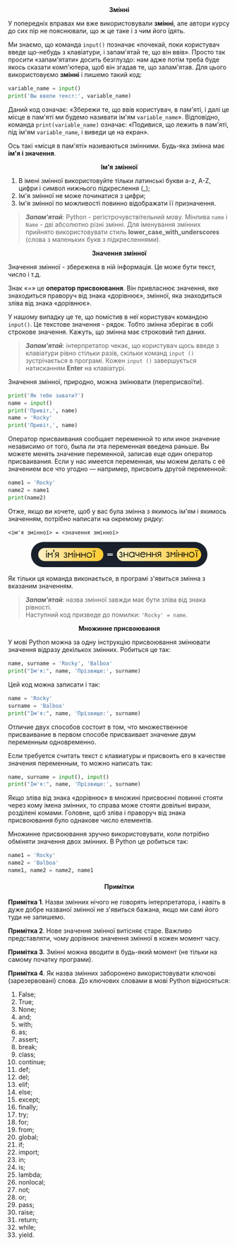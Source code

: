 
<div align="center"><strong>Змінні</strong></div>

У попередніх вправах ми вже використовували **змінні**, але автори курсу до сих пір не пояснювали, що ж це таке і з чим його їдять.

Ми знаємо, що команда `input()` позначає «почекай, поки користувач введе що-небудь з клавіатури, і запам'ятай те, що він ввів». Просто так просити «запам'ятати» досить безглуздо: нам адже потім треба буде якось сказати комп'ютера, щоб він згадав те, що запам'ятав. Для цього використовуємо **змінні** і пишемо такий код:

```python
variable_name = input()
print('Вы ввели текст:', variable_name)
```

Даний код означає: «Збережи те, що ввів користувач, в пам'яті, і далі це місце в пам'яті ми будемо називати ім'ям `variable_name`». Відповідно, команда `print(variable_name)` означає: «Подивися, що лежить в пам'яті, під ім'ям `variable_name`, і виведи це на екран».

Ось такі «місця в пам'яті» називаються змінними. Будь-яка змінна має **ім'я і значення**.

<p align="center"><strong>Ім'я змінної</strong></p>

1. В імені змінної використовуйте тільки латинські букви a-z, A-Z, цифри і символ нижнього підкреслення (_);
2. Ім'я змінної не може починатися з цифри;
3. Ім'я змінної по можливості повинно відображати її призначення.

> ***Запам'ятай***: Python - регістрочувствітельний мову. Мінлива `name` і` Name` - дві абсолютно різні змінні. Для іменування змінних прийнято використовувати стиль <b>lower_case_with_underscores</b> (слова з маленьких букв з підкресленнями).

<p align="center"><strong>Значення змінної</strong></p>

Значення змінної - збережена в ній інформація. Це може бути текст, число і т.д.

Знак «=» це **оператор присвоювання**. Він привласнює значення, яке знаходиться праворуч від знака «дорівнює», змінної, яка знаходиться зліва від знака «дорівнює».

У нашому випадку це те, що помістив в неї користувач командою `input()`. Це текстове значення - рядок. Тобто змінна зберігає в собі строкове значення. Кажуть, що змінна має строковий тип даних.

> ***Запам'ятай***: інтерпретатор чекає, що користувач щось введе з клавіатури рівно стільки разів, скільки команд `input ()` зустрічається в програмі. Кожен `input ()` завершується натисканням <b>Enter</b> на клавіатурі.

Значення змінної, природно, можна змінювати (переприсвоїти).

```python
print('Як тебе завати?')
name = input()
print('Привіт,', name)
name = 'Rocky'
print('Привіт,', name)
```

Оператор присваивания сообщает переменной то или иное значение независимо от того, была ли эта переменная введена раньше. Вы можете менять значение переменной, записав еще один оператор присваивания. Если у нас имеется переменная, мы можем делать с её значением все что угодно — например, присвоить другой переменной:

```python
name1 = 'Rocky'
name2 = name1
print(name2)
```
Отже, якщо ви хочете, щоб у вас була змінна з якимось ім'ям і якимось значенням, потрібно написати на окремому рядку:

```
<ім'я змінної> = <значення змінної>
```

<div align="center"><img src="https://raw.githubusercontent.com/steamcentre/python_book/main/img/01.png" alt="var" width="400px"></div>

Як тільки ця команда виконається, в програмі з'явиться змінна з вказаним значенням.

> ***Запам'ятай***: назва змінної завжди має бути зліва від знака рівності. <br>
> Наступний код призведе до помилки: `'Rocky' = name`.

<div align="center"><strong>Множинне присвоювання</strong></div>

У мові Python можна за одну інструкцію присвоювання змінювати значення відразу декількох змінних. Робиться це так:

```python
name, surname = 'Rocky', 'Balboa'
print("Ім'я:", name, 'Прізвище:', surname)
```
Цей код можна записати і так:

```python
name = 'Rocky'
surname = 'Balboa'
print("Ім'я:", name, 'Прізвище:', surname)
```

Отличие двух способов состоит в том, что множественное присваивание в первом способе присваивает значение двум переменным одновременно.

Если требуется считать текст с клавиатуры и присвоить его в качестве значения переменным, то можно написать так:

```python
name, surname = input(), input()
print("Ім'я:", name, 'Прізвище:', surname)
```

Якщо зліва від знака «дорівнює» в множині присвоєнні повинні стояти через кому імена змінних, то справа може стояти довільні вирази, розділені комами. Головне, щоб зліва і праворуч від знака присвоювання було однакове число елементів.

Множинне присвоювання зручно використовувати, коли потрібно обміняти значення двох змінних. В Python це робиться так:

```python
name1 = 'Rocky'
name2 = 'Balboa'
name1, name2 = name2, name1
```

<h4 align="center"><strong>Примітки</strong></h4>

**Примітка 1**. Назви змінних нічого не говорять інтерпретатора, і навіть в дуже добре названої змінної не з'явиться бажана, якщо ми самі його туди не запишемо.

**Примітка 2**. Нове значення змінної витісняє старе. Важливо представляти, чому дорівнює значення змінної в кожен момент часу.

**Примітка 3**. Змінні можна вводити в будь-який момент (не тільки на самому початку програми).

**Примітка 4**. Як назва змінних заборонено використовувати ключові (зарезервовані) слова. До ключових словами в мові Python відносяться:

1. False;
2. True;
3. None;
4. and;
5. with;
6. as;
7. assert;
8. break;
9. class;
10. continue;
11. def;
12. del;
13. elif;
14. else;
15. except;
16. finally;
17. try;
18. for;
19. from;
20. global;
21. if;
22. import;
23. in;
24. is;
25. lambda;
26. nonlocal;
27. not;
28. or;
29. pass;
30. raise;
31. return;
32. while;
33. yield.